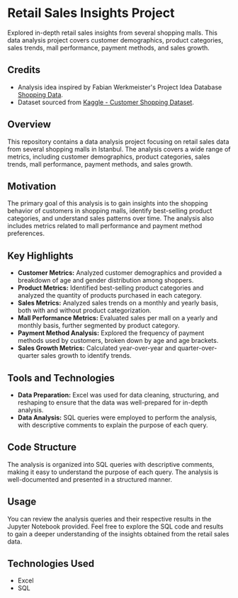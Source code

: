 # Retail Sales Insights Project

Explored in-depth retail sales insights from several shopping malls. This data analysis project covers customer demographics, product categories, sales trends, mall performance, payment methods, and sales growth.

## Credits
- Analysis idea inspired by Fabian Werkmeister's Project Idea Database [Shopping Data](https://fabianwerkmeister.notion.site/Shopping-Data-64bf50dc0d24409c915853b17a3f7f54).
- Dataset sourced from [Kaggle - Customer Shopping Dataset](https://www.kaggle.com/datasets/mehmettahiraslan/customer-shopping-dataset).

## Overview
This repository contains a data analysis project focusing on retail sales data from several shopping malls in Istanbul. The analysis covers a wide range of metrics, including customer demographics, product categories, sales trends, mall performance, payment methods, and sales growth.

## Motivation
The primary goal of this analysis is to gain insights into the shopping behavior of customers in shopping malls, identify best-selling product categories, and understand sales patterns over time. The analysis also includes metrics related to mall performance and payment method preferences.

## Key Highlights
- **Customer Metrics:** Analyzed customer demographics and provided a breakdown of age and gender distribution among shoppers.
- **Product Metrics:** Identified best-selling product categories and analyzed the quantity of products purchased in each category.
- **Sales Metrics:** Analyzed sales trends on a monthly and yearly basis, both with and without product categorization.
- **Mall Performance Metrics:** Evaluated sales per mall on a yearly and monthly basis, further segmented by product category.
- **Payment Method Analysis:** Explored the frequency of payment methods used by customers, broken down by age and age brackets.
- **Sales Growth Metrics:** Calculated year-over-year and quarter-over-quarter sales growth to identify trends.

## Tools and Technologies
- **Data Preparation:** Excel was used for data cleaning, structuring, and reshaping to ensure that the data was well-prepared for in-depth analysis.
- **Data Analysis:** SQL queries were employed to perform the analysis, with descriptive comments to explain the purpose of each query.

## Code Structure
The analysis is organized into SQL queries with descriptive comments, making it easy to understand the purpose of each query. The analysis is well-documented and presented in a structured manner.

## Usage
You can review the analysis queries and their respective results in the Jupyter Notebook provided. Feel free to explore the SQL code and results to gain a deeper understanding of the insights obtained from the retail sales data.

## Technologies Used
- Excel
- SQL

